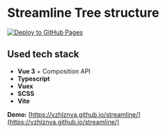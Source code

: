 # Streamline Tree structure

[![Deploy to GitHub Pages](https://img.shields.io/github/deployments/vzhlznva/streamline/github-pages?label=github%20pages&logo=github)](https://vzhlznva.github.io/streamline/)

## Used tech stack

- **Vue 3** + Composition API
- **Typescript**
- **Vuex**
- **SCSS**
- **Vite**

**Demo:** [https://vzhlznva.github.io/streamline/](https://vzhlznva.github.io/streamline/)
